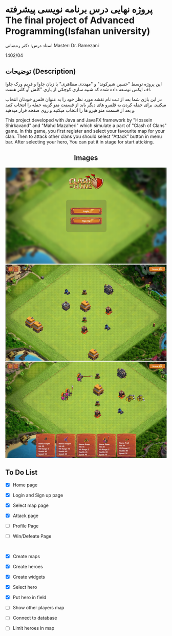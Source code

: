 # پروژه نهایی درس برنامه نویسی پیشرفته The final project of Advanced Programming(Isfahan university)

استاد درس: دکتر رمضانی Master: Dr. Ramezani

1402/04

## توضیحات (Description)

این پروژه توسط "حسین شیرکوند" و "مهددی مظاهری" با زبان جاوا و فریم ورک جاوا اف ایکس توسعه داده شده که شبیه سازی کوچکی از بازی "کلش آو کلنز هست.

در این بازی شما بعد از ثبت نام نقشه مورد نظر خود را به عنوان قلمرو خودتان انتخاب میکنید.
برای حمله کردن به قلمرو های دیگر باید از قسمت منو گزینه حمله را انتخاب کنید و بعد از قسمت منو هیرو ها را انتخاب میکنید و روی صفحه قرار میدهید.

This project developed with Java and JavaFX framework by "Hossein Shirkavand" and "Mahd Mazaheri" which simulate a part of "Clash of Clans" game.
In this game, you first register and select your favourite map for your clan.
Then to attack other clans you should select "Attack" button in menu bar. After selecting your hero, You can put it in stage for start attcking.

<div align="center">
<h2>Images</h2>
<img src="ClashOfClans\src\main\resources\README\image1.png">
<img src="ClashOfClans\src\main\resources\README\image2.png">
<img src="ClashOfClans\src\main\resources\README\image3.png">
</div>

<div>
<h2>To Do List</h2>

- [x] Home page

- [x] Login and Sign up page

- [x] Select map page

- [x] Attack page

- [ ] Profile Page

- [ ] Win/Defeate Page

<br>

- [x] Create maps

- [x] Create heroes

- [x] Create widgets
      <br>

- [x] Select hero

- [x] Put hero in field

- [ ] Show other players map

- [ ] Connect to database

- [ ] Limit heroes in map

</div>
